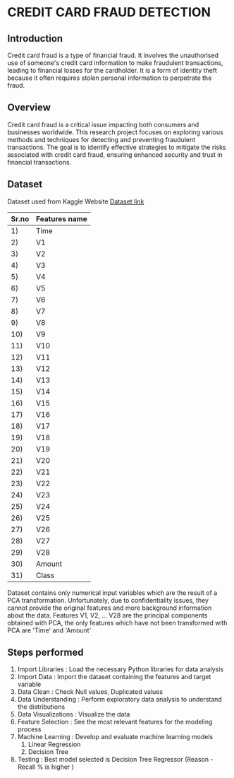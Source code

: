 # CREDIT CARD FRAUD DETECTION

## Introduction 
Credit card fraud is a type of financial fraud. It involves the unauthorised use of someone's credit card information to make fraudulent transactions, leading to financial losses for the cardholder. It is a form of identity theft because it often requires stolen personal information to perpetrate the fraud.

## Overview
Credit card fraud is a critical issue impacting both consumers and businesses worldwide. This research project focuses on exploring various methods and techniques for detecting and preventing fraudulent transactions. The goal is to identify effective strategies to mitigate the risks associated with credit card fraud, ensuring enhanced security and trust in financial transactions.

## Dataset
Dataset used from Kaggle Website
[Dataset link](https://www.kaggle.com/datasets/mlg-ulb/creditcardfraud)

|Sr.no|Features name| 
 |-|-|
 |1)|Time|
|2)|V1|
|3)|V2|
|4)|V3|
|5)|V4| 
|6)|V5| 
|7)|V6|
|8)|V7|
|9)|V8|
|10)|V9|
|11)|V10|
|12)|V11|
|13)|V12|
|14)|V13|
|15)|V14|
|16)|V15|
|17)|V16|
|18)|V17|
|19)|V18|
|20)|V19|
|21)|V20|
|22)|V21|
|23)|V22|
|24)|V23|
|25)|V24|
|26)|V25|
|27)|V26|
|28)|V27|
|29)|V28|
|30)|Amount|
|31)|Class|

Dataset contains only numerical input variables which are the result of a PCA transformation. Unfortunately, due to confidentiality issues, they cannot provide the original features and more background information about the data. Features V1, V2, … V28 are the principal components obtained with PCA, the only features which have not been transformed with PCA are 'Time' and 'Amount'

## Steps performed
 1. Import Libraries : 
    Load the necessary Python libraries for data analysis
 2. Import Data :
    Import the dataset containing the features and target variable   
 3. Data Clean :
    Check Null values, Duplicated values
 4. Data Understanding :
    Perform exploratory data analysis to understand the distributions   
 5. Data Visualizations :
    Visualize the data    
 6. Feature Selection :
    See the most relevant features for the modeling process
 7. Machine Learning :
    Develop and evaluate machine learning models
    1) Linear Regression
    2) Decision Tree
8. Testing :
    Best model selected is Decision Tree Regressor (Reason - Recall % is higher ) 
